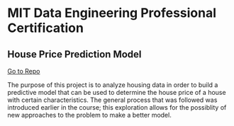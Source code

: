 # MIT Data Engineering Professional Certification


## House Price Prediction Model
[Go to Repo](https://github.com/ukthanki/MIT_House_Price_Prediction_Project)

The purpose of this project is to analyze housing data in order to build a predictive model that can be used to determine the house price of a house with certain characteristics. The general process that was followed was introduced earlier in the course; this exploration allows for the possiblity of new approaches to the problem to make a better model. 
